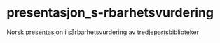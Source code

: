 # presentasjon_s-rbarhetsvurdering
Norsk presentasjon i sårbarhetsvurdering av tredjepartsbiblioteker
